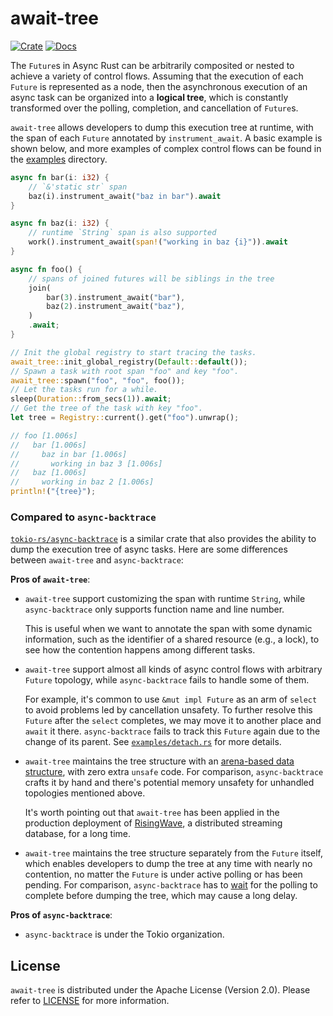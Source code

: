 # await-tree

[![Crate](https://img.shields.io/crates/v/await-tree.svg)](https://crates.io/crates/await-tree)
[![Docs](https://docs.rs/await-tree/badge.svg)](https://docs.rs/await-tree)

The `Future`s in Async Rust can be arbitrarily composited or nested to achieve a variety of control flows.
Assuming that the execution of each `Future` is represented as a node,
then the asynchronous execution of an async task can be organized into a **logical tree**,
which is constantly transformed over the polling, completion, and cancellation of `Future`s.

`await-tree` allows developers to dump this execution tree at runtime, with the span of each `Future` annotated by `instrument_await`. A basic example is shown below, and more examples of complex control flows can be found in the [examples](./examples) directory.

```rust
async fn bar(i: i32) {
    // `&'static str` span
    baz(i).instrument_await("baz in bar").await
}

async fn baz(i: i32) {
    // runtime `String` span is also supported
    work().instrument_await(span!("working in baz {i}")).await
}

async fn foo() {
    // spans of joined futures will be siblings in the tree
    join(
        bar(3).instrument_await("bar"),
        baz(2).instrument_await("baz"),
    )
    .await;
}

// Init the global registry to start tracing the tasks.
await_tree::init_global_registry(Default::default());
// Spawn a task with root span "foo" and key "foo".
await_tree::spawn("foo", "foo", foo());
// Let the tasks run for a while.
sleep(Duration::from_secs(1)).await;
// Get the tree of the task with key "foo".
let tree = Registry::current().get("foo").unwrap();

// foo [1.006s]
//   bar [1.006s]
//     baz in bar [1.006s]
//       working in baz 3 [1.006s]
//   baz [1.006s]
//     working in baz 2 [1.006s]
println!("{tree}");
```

### Compared to `async-backtrace`

[`tokio-rs/async-backtrace`](https://github.com/tokio-rs/async-backtrace) is a similar crate that also provides the ability to dump the execution tree of async tasks. Here are some differences between `await-tree` and `async-backtrace`:

**Pros of `await-tree`**:

- `await-tree` support customizing the span with runtime `String`, while `async-backtrace` only supports function name and line number.

  This is useful when we want to annotate the span with some dynamic information, such as the identifier of a shared resource (e.g., a lock), to see how the contention happens among different tasks.

- `await-tree` support almost all kinds of async control flows with arbitrary `Future` topology, while `async-backtrace` fails to handle some of them.

  For example, it's common to use `&mut impl Future` as an arm of `select` to avoid problems led by cancellation unsafety. To further resolve this `Future` after the `select` completes, we may move it to another place and `await` it there. `async-backtrace` fails to track this `Future` again due to the change of its parent. See [`examples/detach.rs`](./examples/detach.rs) for more details.

- `await-tree` maintains the tree structure with an [arena-based data structure](https://crates.io/crates/indextree), with zero extra `unsafe` code. For comparison, `async-backtrace` crafts it by hand and there's potential memory unsafety for unhandled topologies mentioned above.

  It's worth pointing out that `await-tree` has been applied in the production deployment of [RisingWave](https://github.com/risingwavelabs/risingwave), a distributed streaming database, for a long time.

- `await-tree` maintains the tree structure separately from the `Future` itself, which enables developers to dump the tree at any time with nearly no contention, no matter the `Future` is under active polling or has been pending. For comparison, `async-backtrace` has to [wait](https://docs.rs/async-backtrace/0.2.5/async_backtrace/fn.taskdump_tree.html) for the polling to complete before dumping the tree, which may cause a long delay.

**Pros of `async-backtrace`**:

- `async-backtrace` is under the Tokio organization.

## License

`await-tree` is distributed under the Apache License (Version 2.0). Please refer to [LICENSE](./LICENSE) for more information.
